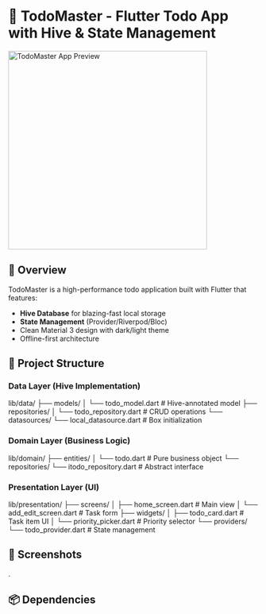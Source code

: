 # 📱 TodoMaster - Flutter Todo App with Hive & State Management

<img src="https://github.com/user-attachments/assets/fe779972-7b0f-4ab9-b17f-eae7566e4be6" width="400" alt="TodoMaster App Preview">

## 🌟 Overview
TodoMaster is a high-performance todo application built with Flutter that features:
- **Hive Database** for blazing-fast local storage
- **State Management** (Provider/Riverpod/Bloc)
- Clean Material 3 design with dark/light theme
- Offline-first architecture

## 📂 Project Structure

### Data Layer (Hive Implementation)
lib/data/
├── models/
│ └── todo_model.dart # Hive-annotated model
├── repositories/
│ └── todo_repository.dart # CRUD operations
└── datasources/
└── local_datasource.dart # Box initialization

### Domain Layer (Business Logic)
lib/domain/
├── entities/
│ └── todo.dart # Pure business object
└── repositories/
└── itodo_repository.dart # Abstract interface

### Presentation Layer (UI)
lib/presentation/
├── screens/
│ ├── home_screen.dart # Main view
│ └── add_edit_screen.dart # Task form
├── widgets/
│ ├── todo_card.dart # Task item UI
│ └── priority_picker.dart # Priority selector
└── providers/
└── todo_provider.dart # State management
## 📸 Screenshots
.
## 📦 Dependencies
```yaml





